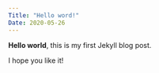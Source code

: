 ```yaml
---
Title: "Hello word!"
Date: 2020-05-26
---
```


**Hello world**, this is my first Jekyll blog post.

I hope you like it!
